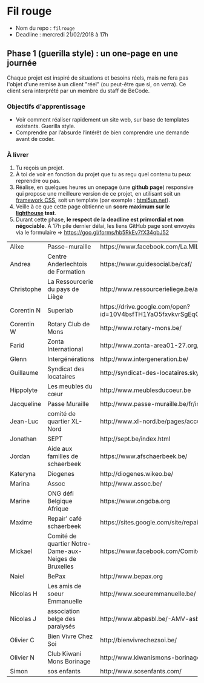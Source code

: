 # Fil rouge

- Nom du repo : ``filrouge``
- Deadline : mercredi 21/02/2018 à 17h

## Phase 1 (guerilla style) : un one-page en une journée
Chaque projet est inspiré de situations et besoins réels, mais ne fera pas l'objet d'une remise à un client "réel" (ou peut-être que si, on verra). Ce client sera interprété par un membre du staff de BeCode.

### Objectifs d'apprentissage
- Voir comment réaliser rapidement un site web, sur base de templates existants. Guerilla style. 
- Comprendre par l’absurde l’intérêt de bien comprendre une demande avant de coder.

### À livrer
1. Tu reçois un projet. 
2. À toi de voir en fonction du projet que tu as reçu quel contenu tu peux reprendre ou pas.
3. Réalise, en quelques heures un onepage (une **github page**) responsive qui propose une meilleure version de ce projet, en utilisant soit un [framework CSS](http://cssframeworks.org/), soit un template (par exemple : [html5up.net](https://html5up.net/)).
4. Veille à ce que cette page obtienne un **score maximum sur le [lighthouse](https://chrome.google.com/webstore/detail/lighthouse/blipmdconlkpinefehnmjammfjpmpbjk?hl=fr) test**.
5. Durant cette phase, **le respect de la deadline est primordial et non négociable**. À 17h pile dernier délai, les liens GitHub page sont envoyés via le formulaire => https://goo.gl/forms/hb5RkEv7fX34qbJ52


<table>
<tr><td>Alixe</td><td>Passe-muraille</td><td>https://www.facebook.com/La.MILF.elle.est.bonne/</td></tr>
 <tr><td>Andrea</td><td>Centre Anderlechtois de Formation</td><td>https://www.guidesocial.be/caf/</td></tr>
 <tr><td>Christophe</td><td>La Ressourcerie du pays de Liège</td><td>http://www.ressourcerieliege.be/accueil</td></tr>
 <tr><td>Corentin N</td><td>Superlab</td><td>https://drive.google.com/open?id=10V4bsfTH1YaO5fxvkvrSgEqO6_Yt1k_q</td></tr>
 <tr><td>Corentin W</td><td>Rotary Club de Mons</td><td>http://www.rotary-mons.be/</td></tr>
 <tr><td>Farid</td><td>Zonta International</td><td>http://www.zonta-area01-27.org/</td></tr>
 <tr><td>Glenn</td><td>Intergénérations</td><td>http://www.intergeneration.be/</td></tr>
 <tr><td>Guillaume</td><td>Syndicat des locataires</td><td>http://syndicat-des-locataires.skynetblogs.be</td></tr>
 <tr><td>Hippolyte</td><td>Les meubles du cœur </td><td>http://www.meublesducoeur.be</td></tr>
 <tr><td>Jacqueline</td><td>Passe Muraille</td><td>http://www.passe-muraille.be/fr/index.html</td></tr>
 <tr><td>Jean-Luc</td><td>comité de quartier XL-Nord </td><td>http://www.xl-nord.be/pages/accueil.html</td></tr>
 <tr><td>Jonathan</td><td>SEPT</td><td>http://sept.be/index.html</td></tr>
 <tr><td>Jordan </td><td>Aide aux familles de schaerbeek</td><td>https://www.afschaerbeek.be/</td></tr>
 <tr><td>Kateryna</td><td>Diogenes</td><td>http://diogenes.wikeo.be/</td></tr>
 <tr><td>Marina </td><td>Assoc</td><td>http://www.assoc.be/</td></tr>
 <tr><td>Marine</td><td>ONG défi Belgique Afrique</td><td>https://www.ongdba.org</td></tr>
 <tr><td>Maxime</td><td>Repair' café schaerbeek</td><td>https://sites.google.com/site/repaircafeschaerbeek/</td></tr>
 <tr><td>Mickael</td><td>Comité de quartier Notre-Dame-aux-Neiges de Bruxelles</td><td>https://www.facebook.com/ComiteNotreDameauxNeiges/</td></tr>
 <tr><td>Naiel </td><td>BePax</td><td>http://www.bepax.org</td></tr>
 <tr><td>Nicolas H</td><td>Les amis de soeur Emmanuelle</td><td>http://www.soeuremmanuelle.be/</td></tr>
 <tr><td>Nicolas J</td><td>association belge des paralysés </td><td>http://www.abpasbl.be/-AMV-asbl-Bruxelles-</td></tr>
 <tr><td>Olivier C</td><td>Bien Vivre Chez Soi</td><td>http://bienvivrechezsoi.be/</td></tr>
 <tr><td>Olivier N</td><td>Club Kiwani Mons Borinage</td><td>http://www.kiwanismons-borinage.be/</td></tr>
 <tr><td>Simon</td><td>sos enfants</td><td>http://www.sosenfants.com/</td></tr>
</table>
